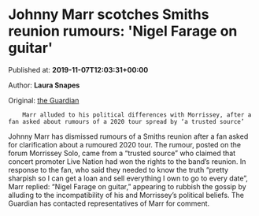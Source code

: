 
# Johnny Marr scotches Smiths reunion rumours: 'Nigel Farage on guitar'

Published at: **2019-11-07T12:03:31+00:00**

Author: **Laura Snapes**

Original: [the Guardian](https://www.theguardian.com/music/2019/nov/07/johnny-marr-morriseey-smiths-reunion-rumours-nigel-farage-on-guitar)


        Marr alluded to his political differences with Morrissey, after a fan asked about rumours of a 2020 tour spread by ‘a trusted source’
      
Johnny Marr has dismissed rumours of a Smiths reunion after a fan asked for clarification about a rumoured 2020 tour. The rumour, posted on the forum Morrissey Solo, came from a “trusted source” who claimed that concert promoter Live Nation had won the rights to the band’s reunion.
In response to the fan, who said they needed to know the truth “pretty sharpish so I can get a loan and sell everything I own to go to every date”, Marr replied: “Nigel Farage on guitar,” appearing to rubbish the gossip by alluding to the incompatibility of his and Morrissey’s political beliefs. The Guardian has contacted representatives of Marr for comment.
